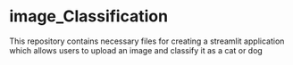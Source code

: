 # image_Classification
This repository contains necessary files for creating a streamlit application which allows users to upload an image and classify it as a cat or dog
